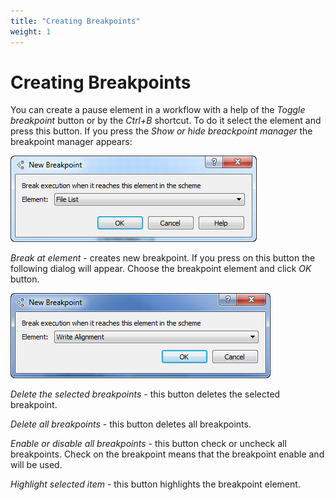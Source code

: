 ```yaml
---
title: "Creating Breakpoints"
weight: 1
---
```



# Creating Breakpoints

You can create a pause element in a workflow with a help of the _Toggle breakpoint_ button or by the _Ctrl+B_ shortcut. To do it select the element and press this button. If you press the _Show or hide breackpoint manager_ the breakpoint manager appears:


![](/images/65930035/65930036.png)

_Break at element_ - creates new breakpoint. If you press on this button the following dialog will appear. Choose the breakpoint element and click _OK_ button.


![](/images/65930035/65930037.jpg)

_Delete the selected breakpoints_ - this button deletes the selected breakpoint.

_Delete all breakpoints_ - this button deletes all breakpoints.

_Enable or disable all breakpoints_ - this button check or uncheck all breakpoints. Check on the breakpoint means that the breakpoint enable and will be used.

_Highlight selected item_ - this button highlights the breakpoint element.
